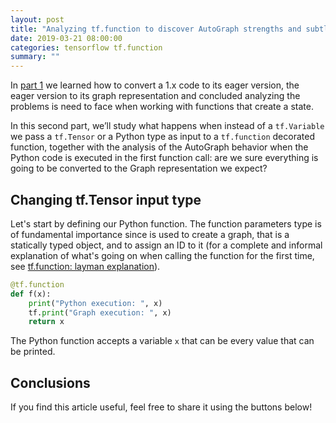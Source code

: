```yaml
---
layout: post
title: "Analyzing tf.function to discover AutoGraph strengths and subtleties - part 2"
date: 2019-03-21 08:00:00
categories: tensorflow tf.function
summary: ""
---
```


In [part 1](/tensorflow/tf.function/2019/03/21/dissecting-tf-function-part-1/) we learned how to convert a 1.x code to its eager version, the eager version to its graph representation and concluded analyzing the problems is need to face when working with functions that create a state.

In this second part, we’ll study what happens when instead of a `tf.Variable` we pass a `tf.Tensor` or a Python type as input to a `tf.function` decorated function, together with the analysis of the AutoGraph behavior when the Python code is executed in the first function call: are we sure everything is going to be converted to the Graph representation we expect?

## Changing tf.Tensor input type

Let's start by defining our Python function. The function parameters type is of fundamental importance since is used to create a graph, that is a statically typed object, and to assign an ID to it (for a complete and informal explanation of what's going on when calling the function for the first time, see [tf.function: layman explanation](/tensorflow/tf.function/2019/03/21/dissecting-tf-function-part-1/#tffunction-layman-explanation)).

```python
@tf.function
def f(x):
    print("Python execution: ", x)
    tf.print("Graph execution: ", x)
    return x
```

The Python function accepts a variable `x` that can be every value that can be printed.


## Conclusions

If you find this article useful, feel free to share it using the buttons below!
